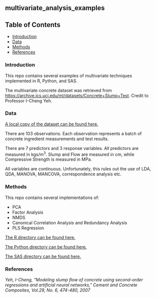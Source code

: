 ## multivariate_analysis_examples

## Table of Contents  

* [Introduction](#introduction)<a name="introduction"/>
* [Data](#data)<a name="data"/>
* [Methods](#methods)<a name="methods"/>
* [References](#references)<a name="references"/>

### Introduction

This repo contains several examples of multivariate techniques implemented in R, Python, and SAS. 

The multivariate concrete dataset was retrieved from https://archive.ics.uci.edu/ml/datasets/Concrete+Slump+Test. Credit to Professor I-Cheng Yeh.

### Data

[A local copy of the dataset can be found here.](scripts/user/data)

There are 103 observations. Each observation represents a batch of concrete ingredient measurements and test results.

There are 7 predictors and 3 response variables. All predictors are measured in kgs/m<sup>3</sup>. Slump and Flow are measured in cm, while Compressive Strength is measured in MPa.

All variables are continuous. Unfortunately, this rules out the use of LDA, QDA, MANOVA, MANCOVA, correspondence analysis etc.

### Methods

This repo contains several implementations of:

* PCA
* Factor Analysis 
* NMDS
* Canonical Correlation Analysis and Redundancy Analysis
* PLS Regression

[The R directory can be found here.](scripts/user/r)

[The Python directory can be found here.](scripts/user/python)

[The SAS directory can be found here.](scripts/user/sas)

### References

*Yeh, I-Cheng, "Modeling slump flow of concrete using second-order regressions and artificial neural networks," Cement and Concrete Composites, Vol.29, No. 6, 474-480, 2007*
